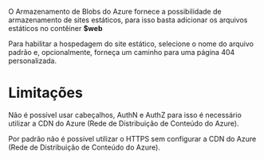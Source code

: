 
O Armazenamento de Blobs do Azure fornece a possibilidade de armazenamento de sites estáticos, para isso basta adicionar os arquivos estáticos no contêiner <b>$web</b>

Para habilitar a hospedagem do site estático, selecione o nome do arquivo padrão e, opcionalmente, forneça um caminho para uma página 404 personalizada.

<h1>Limitações</h1>
Não é possível usar cabeçalhos, AuthN e AuthZ para isso é necessário utilizar a CDN do Azure (Rede de Distribuição de Conteúdo do Azure).

Por padrão não é possível utilizar o HTTPS sem configurar a CDN do Azure (Rede de Distribuição de Conteúdo do Azure).


